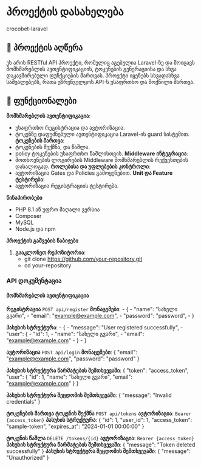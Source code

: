# პროექტის დასახელება
crocobet-laravel
## 📖 პროექტის აღწერა

ეს არის RESTful API პროექტი, რომელიც აგებულია Laravel-ზე და მოიცავს მომხმარებლის ავთენტიფიკაციის, ტოკენების გენერაციისა და სხვა დაკავშირებული ფუნქციების მართვას. პროექტი იყენებს სხვადასხვა საშუალებებს, რათა უზრუნველყოს API-ს უსაფრთხო და მოქნილი მართვა.

## 🚀 ფუნქციონალები

**მომხმარებლის ავთენტიფიკაცია**:
  - უსაფრთხო რეგისტრაცია და ავტორიზაცია.
  - ტოკენზე დაფუძნებული ავთენტიფიკაცია Laravel-ის guard სისტემით.
**ტოკენების მართვა**:
  - ტოკენების შექმნა, და წაშლა.
  - policy ტოკენების უსაფრთხო წაშლისთვის.
**Middleware ინტეგრაცია**:
  - მოთხოვნების ლოგირების Middleware მომხმარებლის რექვესთების დასალოგად.
**როლებისა და უფლებების კონტროლი**:
  - ავტორიზაცია Gates და Policies გამოყენებით.
**Unit და Feature ტესტირება**:
  - ავტორიზაცია რეგისტრაციის ტესტირება.


**წინაპირობები**
- PHP 8.1 ან უფრო მაღალი ვერსია
- Composer
- MySQL 
- Node.js და npm 

**პროექტის გაშვების ნაბიჯები**

1. **გააკლონეთ რეპოზიტორია**:
   - git clone https://github.com/your-repository.git
   - cd your-repository



### API დოკუმენტაცია

#### **მომხმარებლის ავთენტიფიკაცია**
**რეგისტრაცია**
  `POST api/register`
  **მონაცემები**:
    - {
      - "name": "სახელი გვარი",
      - "email": "example@example.com",
      - "password": "password",
    - }
    
  **პასუხის სტრუქტურა**:
    - {
      - "message": "User registered successfully",
      - "user": {
        - "id": 1,
        - "name": "სახელი გვარი",
        - "email": "example@example.com"
      - }
    - }
    

**ავტორიზაცია**
  `POST api/login`
  **მონაცემები**:
    {
      "email": "example@example.com",
      "password": "password"
    }
    
  **პასუხის სტრუქტურა წარმატების შემთხვევაში**:
    {
      "token": "access_token",
      "user": {
        "id": 1,
        "name": "სახელი გვარი",
        "email": "example@example.com"
      }
    }
    
  **პასუხის სტრუქტურა შეცდომის შემთხვევაში**:
    {
      "message": "Invalid credentials"
    }
    

**ტოკენების მართვა**
**ტოკენის შექმნა**
  `POST api/tokens`
  **ავტორიზაცია**: `Bearer {access_token}`
  **პასუხის სტრუქტურა**:
    {
      "id": 1,
      "user_id": 1,
      "access_token": "sample-token",
      "expires_at": "2024-01-01 00:00:00"
    }

**ტოკენის წაშლა**
  `DELETE /tokens/{id}`
  **ავტორიზაცია**: `Bearer {access_token}`
  **პასუხის სტრუქტურა წარმატების შემთხვევაში**:
    {
      "message": "Token deleted successfully"
    }
  **პასუხის სტრუქტურა შეცდომის შემთხვევაში**:
    {
      "message": "Unauthorized"
    }




